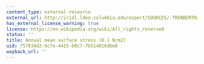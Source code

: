 ```yaml
---
content_type: external-resource
external_url: http://iridl.ldeo.columbia.edu/expert/SOURCES/.TRENBERTH/.Annual/.taux/%28newtons/m2%29unitconvert/SOURCES/.TRENBERTH/.Annual/.tauy/%28newtons/m2%29unitconvert/2/copy/mag/precip_colors/3/1/roll//arrowsperinch/8/def//CSCALE/0.001/def/figviewer.html?my.help
has_external_license_warning: true
license: https://en.wikipedia.org/wiki/All_rights_reserved
status: ''
title: Annual mean surface stress (0.1 N/m2)
uid: 757834d2-9c7e-4415-b0c7-7b514016dbe6
wayback_url: ''
---
```

